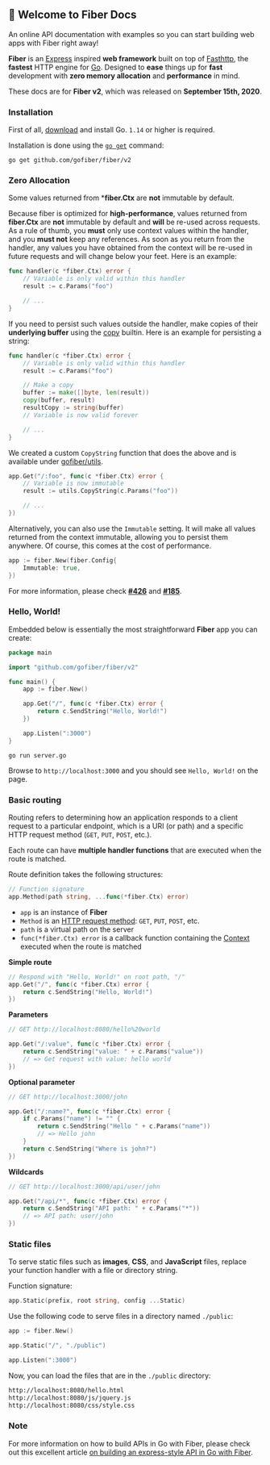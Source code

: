 ## 👋 Welcome to Fiber Docs
An online API documentation with examples so you can start building web apps with Fiber right away!

**Fiber** is an [Express](https://github.com/expressjs/express) inspired **web framework** built on top of [Fasthttp](https://github.com/valyala/fasthttp), the **fastest** HTTP engine for [Go](https://go.dev/doc/). Designed to **ease** things up for **fast** development with **zero memory allocation** and **performance** in mind.

These docs are for **Fiber v2**, which was released on **September 15th, 2020**.

### Installation

First of all, [download](https://go.dev/dl/) and install Go. `1.14` or higher is required.

Installation is done using the [`go get`](https://pkg.go.dev/cmd/go/#hdr-Add_dependencies_to_current_module_and_install_them) command:

```
go get github.com/gofiber/fiber/v2
```

### Zero Allocation
Some values returned from \***fiber.Ctx** are **not** immutable by default.

Because fiber is optimized for **high-performance**, values returned from **fiber.Ctx** are **not** immutable by default and **will** be re-used across requests. As a rule of thumb, you **must** only use context values within the handler, and you **must not** keep any references. As soon as you return from the handler, any values you have obtained from the context will be re-used in future requests and will change below your feet. Here is an example:

```go
func handler(c *fiber.Ctx) error {
    // Variable is only valid within this handler
    result := c.Params("foo") 

    // ...
}
```

If you need to persist such values outside the handler, make copies of their **underlying buffer** using the [copy](https://pkg.go.dev/builtin/#copy) builtin. Here is an example for persisting a string:

```go
func handler(c *fiber.Ctx) error {
    // Variable is only valid within this handler
    result := c.Params("foo")

    // Make a copy
    buffer := make([]byte, len(result))
    copy(buffer, result)
    resultCopy := string(buffer) 
    // Variable is now valid forever

    // ...
}
```

We created a custom `CopyString` function that does the above and is available under [gofiber/utils](https://github.com/gofiber/fiber/tree/master/utils).

```go
app.Get("/:foo", func(c *fiber.Ctx) error {
	// Variable is now immutable
	result := utils.CopyString(c.Params("foo")) 

	// ...
})
```

Alternatively, you can also use the `Immutable` setting. It will make all values returned from the context immutable, allowing you to persist them anywhere. Of course, this comes at the cost of performance.

```go
app := fiber.New(fiber.Config{
	Immutable: true,
})
```

For more information, please check [**\#426**](https://github.com/gofiber/fiber/issues/426) and [**\#185**](https://github.com/gofiber/fiber/issues/185).

### Hello, World!

Embedded below is essentially the most straightforward **Fiber** app you can create:

```go
package main

import "github.com/gofiber/fiber/v2"

func main() {
	app := fiber.New()

	app.Get("/", func(c *fiber.Ctx) error {
		return c.SendString("Hello, World!")
	})

	app.Listen(":3000")
}
```

```text
go run server.go
```

Browse to `http://localhost:3000` and you should see `Hello, World!` on the page.

### Basic routing

Routing refers to determining how an application responds to a client request to a particular endpoint, which is a URI (or path) and a specific HTTP request method (`GET`, `PUT`, `POST`, etc.).

Each route can have **multiple handler functions** that are executed when the route is matched.

Route definition takes the following structures:

```go
// Function signature
app.Method(path string, ...func(*fiber.Ctx) error)
```

- `app` is an instance of **Fiber**
- `Method` is an [HTTP request method](https://docs.gofiber.io/api/app#route-handlers): `GET`, `PUT`, `POST`, etc.
- `path` is a virtual path on the server
- `func(*fiber.Ctx) error` is a callback function containing the [Context](https://docs.gofiber.io/api/ctx) executed when the route is matched

**Simple route**

```go
// Respond with "Hello, World!" on root path, "/"
app.Get("/", func(c *fiber.Ctx) error {
	return c.SendString("Hello, World!")
})
```

**Parameters**

```go
// GET http://localhost:8080/hello%20world

app.Get("/:value", func(c *fiber.Ctx) error {
	return c.SendString("value: " + c.Params("value"))
	// => Get request with value: hello world
})
```

**Optional parameter**

```go
// GET http://localhost:3000/john

app.Get("/:name?", func(c *fiber.Ctx) error {
	if c.Params("name") != "" {
		return c.SendString("Hello " + c.Params("name"))
		// => Hello john
	}
	return c.SendString("Where is john?")
})
```

**Wildcards**

```go
// GET http://localhost:3000/api/user/john

app.Get("/api/*", func(c *fiber.Ctx) error {
	return c.SendString("API path: " + c.Params("*"))
	// => API path: user/john
})
```

### Static files

To serve static files such as **images**, **CSS**, and **JavaScript** files, replace your function handler with a file or directory string.

Function signature:

```go
app.Static(prefix, root string, config ...Static)
```

Use the following code to serve files in a directory named `./public`:

```go
app := fiber.New()

app.Static("/", "./public") 

app.Listen(":3000")
```

Now, you can load the files that are in the `./public` directory:

```bash
http://localhost:8080/hello.html
http://localhost:8080/js/jquery.js
http://localhost:8080/css/style.css
```

### Note

For more information on how to build APIs in Go with Fiber, please check out this excellent article
[on building an express-style API in Go with Fiber](https://blog.logrocket.com/express-style-api-go-fiber/).
